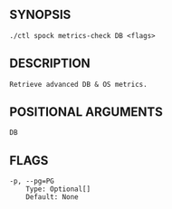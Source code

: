 ## SYNOPSIS
    ./ctl spock metrics-check DB <flags>
 
## DESCRIPTION
    Retrieve advanced DB & OS metrics.
 
## POSITIONAL ARGUMENTS
    DB
 
## FLAGS
    -p, --pg=PG
        Type: Optional[]
        Default: None

